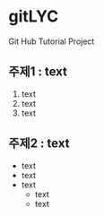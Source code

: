 # gitLYC
Git Hub Tutorial Project

## 주제1 : text
1. text
2. text
3. text

## 주제2 : text
- text
- text
- text
  - text
  - text
